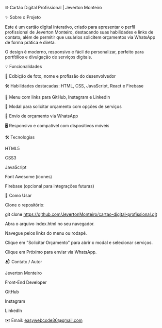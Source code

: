 🌐 Cartão Digital Profissional | Jeverton Monteiro

✨ Sobre o Projeto

Este é um cartão digital interativo, criado para apresentar o perfil profissional de Jeverton Monteiro, destacando suas habilidades e links de contato, além de permitir que usuários solicitem orçamentos via WhatsApp de forma prática e direta.

O design é moderno, responsivo e fácil de personalizar, perfeito para portfólios e divulgação de serviços digitais.

💡 Funcionalidades

👤 Exibição de foto, nome e profissão do desenvolvedor

🛠 Habilidades destacadas: HTML, CSS, JavaScript, React e Firebase

🔗 Menu com links para GitHub, Instagram e LinkedIn

📱 Modal para solicitar orçamento com opções de serviços

💬 Envio de orçamento via WhatsApp

🖥 Responsivo e compatível com dispositivos móveis

🛠 Tecnologias

HTML5

CSS3

JavaScript

Font Awesome (ícones)

Firebase (opcional para integrações futuras)

🚀 Como Usar

Clone o repositório:

git clone https://github.com/JevertonMonteiro/cartao-digital-profissional.git


Abra o arquivo index.html no seu navegador.

Navegue pelos links do menu ou rodapé.

Clique em "Solicitar Orçamento" para abrir o modal e selecionar serviços.

Clique em Próximo para enviar via WhatsApp.

📬 Contato / Autor

Jeverton Monteiro

Front-End Developer

GitHub

Instagram

LinkedIn

✉️ Email: easywebcode36@gmail.com
